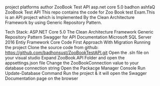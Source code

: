 project	platforms	author
ZooBook Test API
asp.net core 5.0
badhon ashfaQ
ZooBook Test API
This repo contains the code for Zoo Book test Exam.This is an API project which is Implemented By the Clean Architecture Framework by using Generic Repository Pattern.

Tech Stack:
ASP.NET Core 5.0
The Clean Architecture Framework
Generic Repository Pattern
Swagger for API Documentation
Microsoft SQL Server 2016
Entiy Framework Core Code First Approach With Migration
Running the project
Clone the source code from github: https://github.com/badhonsust/ZooBookTestAPI.git
Open the .sln file on your visual studio
Expand ZooBook.API Folder and open the appsettings.json file
Change the ZooBookConnection value to your database connection string
Open the Packacge Manager Console
Run Update-Database Command
Run the project & it will open the Swagger Documentation page on the browser
